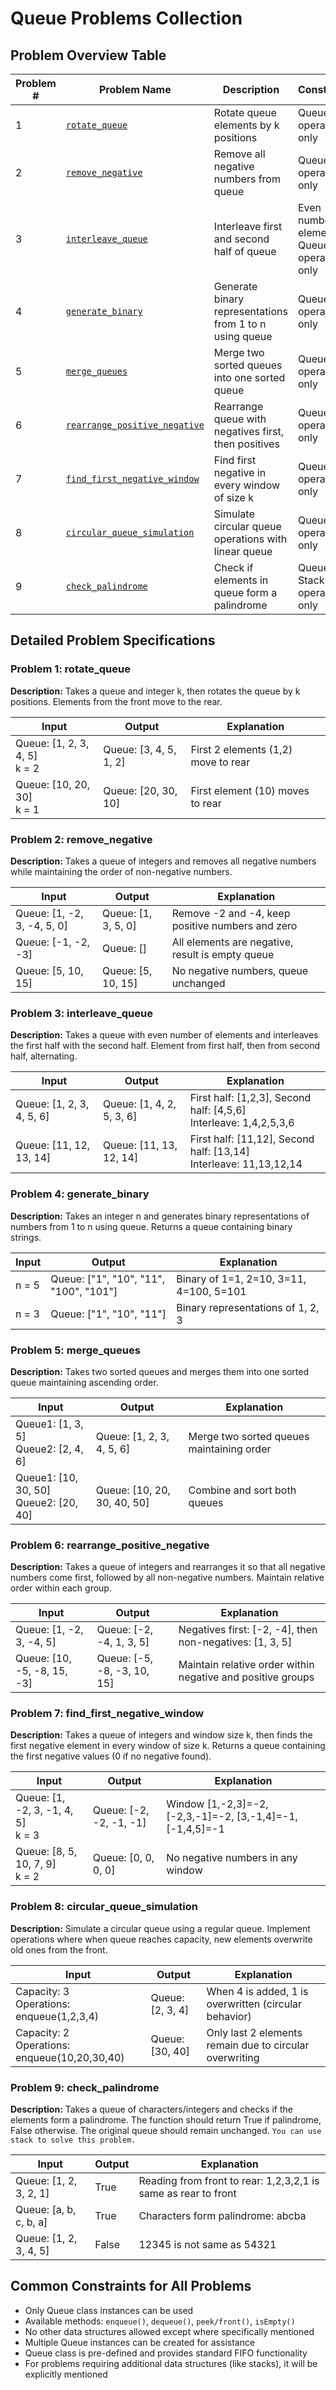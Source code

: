  # Queue Problems Collection

 ## Problem Overview Table

 | Problem # | Problem Name | Description | Constraints |
 |-----------|---------------|-------------|-------------|
 | 1 | [`rotate_queue`](#problem-1-rotate_queue) | Rotate queue elements by k positions | Queue operations only |
 | 2 | [`remove_negative`](#problem-2-remove_negative) | Remove all negative numbers from queue | Queue operations only |
 | 3 | [`interleave_queue`](#problem-3-interleave_queue) | Interleave first and second half of queue | Even number of elements, Queue operations only |
 | 4 | [`generate_binary`](#problem-4-generate_binary) | Generate binary representations from 1 to n using queue | Queue operations only |
 | 5 | [`merge_queues`](#problem-5-merge_queues) | Merge two sorted queues into one sorted queue | Queue operations only |
 | 6 | [`rearrange_positive_negative`](#problem-6-rearrange_positive_negative) | Rearrange queue with negatives first, then positives | Queue operations only |
 | 7 | [`find_first_negative_window`](#problem-7-find_first_negative_window) | Find first negative in every window of size k | Queue operations only |
 | 8 | [`circular_queue_simulation`](#problem-8-circular_queue_simulation) | Simulate circular queue operations with linear queue | Queue operations only |
 | 9 | [`check_palindrome`](#problem-9-check_palindrome) | Check if elements in queue form a palindrome | Queue & Stack operations only |

 ## Detailed Problem Specifications

 ### Problem 1: rotate_queue
 **Description:** Takes a queue and integer k, then rotates the queue by k positions. Elements from the front move to the rear.

 | Input | Output | Explanation |
 |-------|--------|-------------|
 | Queue: [1, 2, 3, 4, 5]<br>k = 2 | Queue: [3, 4, 5, 1, 2] | First 2 elements (1,2) move to rear |
 | Queue: [10, 20, 30]<br>k = 1 | Queue: [20, 30, 10] | First element (10) moves to rear |

 ### Problem 2: remove_negative
 **Description:** Takes a queue of integers and removes all negative numbers while maintaining the order of non-negative numbers.

 | Input | Output | Explanation |
 |-------|--------|-------------|
 | Queue: [1, -2, 3, -4, 5, 0] | Queue: [1, 3, 5, 0] | Remove -2 and -4, keep positive numbers and zero |
 | Queue: [-1, -2, -3] | Queue: [] | All elements are negative, result is empty queue |
 | Queue: [5, 10, 15] | Queue: [5, 10, 15] | No negative numbers, queue unchanged |

 ### Problem 3: interleave_queue
 **Description:** Takes a queue with even number of elements and interleaves the first half with the second half. Element from first half, then from second half, alternating.

 | Input | Output | Explanation |
 |-------|--------|-------------|
 | Queue: [1, 2, 3, 4, 5, 6] | Queue: [1, 4, 2, 5, 3, 6] | First half: [1,2,3], Second half: [4,5,6]<br>Interleave: 1,4,2,5,3,6 |
 | Queue: [11, 12, 13, 14] | Queue: [11, 13, 12, 14] | First half: [11,12], Second half: [13,14]<br>Interleave: 11,13,12,14 |

 ### Problem 4: generate_binary
 **Description:** Takes an integer n and generates binary representations of numbers from 1 to n using queue. Returns a queue containing binary strings.

 | Input | Output | Explanation |
 |-------|--------|-------------|
 | n = 5 | Queue: ["1", "10", "11", "100", "101"] | Binary of 1=1, 2=10, 3=11, 4=100, 5=101 |
 | n = 3 | Queue: ["1", "10", "11"] | Binary representations of 1, 2, 3 |

 ### Problem 5: merge_queues
 **Description:** Takes two sorted queues and merges them into one sorted queue maintaining ascending order.

 | Input | Output | Explanation |
 |-------|--------|-------------|
 | Queue1: [1, 3, 5]<br>Queue2: [2, 4, 6] | Queue: [1, 2, 3, 4, 5, 6] | Merge two sorted queues maintaining order |
 | Queue1: [10, 30, 50]<br>Queue2: [20, 40] | Queue: [10, 20, 30, 40, 50] | Combine and sort both queues |

 ### Problem 6: rearrange_positive_negative
 **Description:** Takes a queue of integers and rearranges it so that all negative numbers come first, followed by all non-negative numbers. Maintain relative order within each group.

 | Input | Output | Explanation |
 |-------|--------|-------------|
 | Queue: [1, -2, 3, -4, 5] | Queue: [-2, -4, 1, 3, 5] | Negatives first: [-2, -4], then non-negatives: [1, 3, 5] |
 | Queue: [10, -5, -8, 15, -3] | Queue: [-5, -8, -3, 10, 15] | Maintain relative order within negative and positive groups |

 ### Problem 7: find_first_negative_window
 **Description:** Takes a queue of integers and window size k, then finds the first negative element in every window of size k. Returns a queue containing the first negative values (0 if no negative found).

 | Input | Output | Explanation |
 |-------|--------|-------------|
 | Queue: [1, -2, 3, -1, 4, 5]<br>k = 3 | Queue: [-2, -2, -1, -1] | Window [1,-2,3]=-2, [-2,3,-1]=-2, [3,-1,4]=-1, [-1,4,5]=-1 |
 | Queue: [8, 5, 10, 7, 9]<br>k = 2 | Queue: [0, 0, 0, 0] | No negative numbers in any window |

 ### Problem 8: circular_queue_simulation
 **Description:** Simulate a circular queue using a regular queue. Implement operations where when queue reaches capacity, new elements overwrite old ones from the front.

 | Input | Output | Explanation |
 |-------|--------|-------------|
 | Capacity: 3<br>Operations: enqueue(1,2,3,4) | Queue: [2, 3, 4] | When 4 is added, 1 is overwritten (circular behavior) |
 | Capacity: 2<br>Operations: enqueue(10,20,30,40) | Queue: [30, 40] | Only last 2 elements remain due to circular overwriting |

  ### Problem 9: check_palindrome
 **Description:** Takes a queue of characters/integers and checks if the elements form a palindrome. The function should return True if palindrome, False otherwise. The original queue should remain unchanged. `You can use stack to solve this problem.`

 | Input | Output | Explanation |
 |-------|--------|-------------|
 | Queue: [1, 2, 3, 2, 1] | True | Reading from front to rear: 1,2,3,2,1 is same as rear to front |
 | Queue: [a, b, c, b, a] | True | Characters form palindrome: abcba |
 | Queue: [1, 2, 3, 4, 5] | False | 12345 is not same as 54321 |


 ## Common Constraints for All Problems
 - Only Queue class instances can be used
 - Available methods: `enqueue()`, `dequeue()`, `peek/front()`, `isEmpty()`
 - No other data structures allowed except where specifically mentioned
 - Multiple Queue instances can be created for assistance
 - Queue class is pre-defined and provides standard FIFO functionality
 - For problems requiring additional data structures (like stacks), it will be explicitly mentioned
